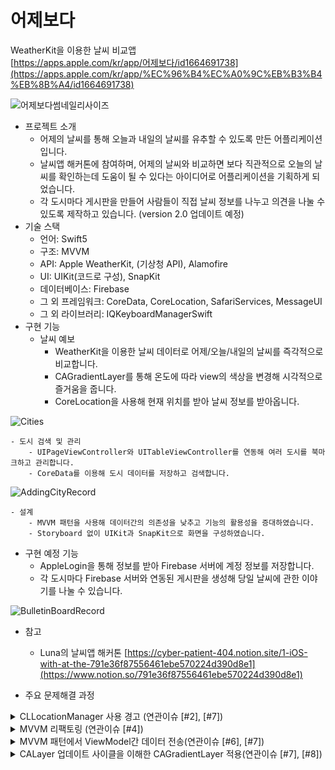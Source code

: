 # 어제보다

WeatherKit을 이용한 날씨 비교앱<br>
[https://apps.apple.com/kr/app/어제보다/id1664691738](https://apps.apple.com/kr/app/%EC%96%B4%EC%A0%9C%EB%B3%B4%EB%8B%A4/id1664691738)

![어제보다썸네일리사이즈](https://user-images.githubusercontent.com/98086074/214786381-dbb7dfd8-cb63-40d3-919a-e29f54a08cd6.png)


- 프로젝트 소개
    - 어제의 날씨를 통해 오늘과 내일의 날씨를 유추할 수 있도록 만든 어플리케이션입니다.
    - 날씨앱 해커톤에 참여하며, 
    어제의 날씨와 비교하면 보다 직관적으로 오늘의 날씨를 확인하는데 도움이 될 수 있다는 아이디어로 어플리케이션을 기획하게 되었습니다.
    - 각 도시마다 게시판을 만들어 사람들이 직접 날씨 정보를 나누고 의견을 나눌 수 있도록 제작하고 있습니다. (version 2.0 업데이트 예정)
- 기술 스택
    - 언어: Swift5
    - 구조: MVVM
    - API: Apple WeatherKit, (기상청 API), Alamofire
    - UI: UIKit(코드로 구성), SnapKit
    - 데이터베이스: Firebase
    - 그 외 프레임워크: CoreData, CoreLocation, SafariServices, MessageUI
    - 그 외 라이브러리: IQKeyboardManagerSwift
- 구현 기능
    - 날씨 예보
        - WeatherKit을 이용한 날씨 데이터로 어제/오늘/내일의 날씨를 즉각적으로 비교합니다.
        - CAGradientLayer를 통해 온도에 따라 view의 색상을 변경해 시각적으로 즐거움을 줍니다.
        - CoreLocation을 사용해 현재 위치를 받아 날씨 정보를 받아옵니다. 

![Cities](https://user-images.githubusercontent.com/98086074/214780493-1e31d8bc-aa90-45a5-8f21-9d28b872ee11.gif)


    - 도시 검색 및 관리
        - UIPageViewController와 UITableViewController를 연동해 여러 도시를 북마크하고 관리합니다.
        - CoreData를 이용해 도시 데이터를 저장하고 검색합니다.
        
![AddingCityRecord](https://user-images.githubusercontent.com/98086074/214780526-9eb05788-f750-4739-a035-fba658dbcc24.gif)


        
    - 설계
        - MVVM 패턴을 사용해 데이터간의 의존성을 낮추고 기능의 활용성을 증대하였습니다.
        - Storyboard 없이 UIKit과 SnapKit으로 화면을 구성하였습니다.
- 구현 예정 기능
    - AppleLogin을 통해 정보를 받아 Firebase 서버에 계정 정보를 저장합니다.
    - 각 도시마다 Firebase 서버와 연동된 게시판을 생성해 당일 날씨에 관한 이야기를 나눌 수 있습니다.

![BulletinBoardRecord](https://user-images.githubusercontent.com/98086074/214780543-e7a1e43b-4592-442f-b460-de3efaf6a3d5.gif)


- 참고
    - Luna의 날씨앱 해커톤 [https://cyber-patient-404.notion.site/1-iOS-with-at-the-791e36f87556461ebe570224d390d8e1](https://www.notion.so/791e36f87556461ebe570224d390d8e1)
    
- 주요 문제해결 과정

<details>
<summary>CLLocationManager 사용 경고 (연관이슈 [#2], [#7])</summary>
<div markdown="1">

- 문제 발생 :
  - Xcode 버전에 따른 CoreLocation 사용 방식의 차이로 인해 경고 발생.
  - CoreLocation은 location의 허용을 받는 delegate와 메서드가 일원화되어있지 않다. 특히 Xcode14부터 iOS 버전에 따라 필요 구현을 모두 구분해놓을 필요가 있다.
  - 실행엔 지장이 없었지만, 보다 clean한 코드를 위해 수정
- 해결 :
  - 현재 locationService가 enabled인지 확인하는 코드를 버전별로 작성해 우선 처리.
  - 이후 다른 케이스를 위한 필요한 분기처리를 실행한다.
  - 코드
```swift
func checkLocationServiceAuthorizationByVersion(_ locationManager: CLLocationManager) {
            
        if #available(iOS 14.0, *) {
            if locationManager.authorizationStatus == .authorizedAlways || locationManager.authorizationStatus == .authorizedWhenInUse {
                // 여기서 위치권한이 있을때 실행할 코드 입력
                locationManager.startUpdatingLocation()
            } else {
                // 여기서 위치권환 off일때 실행할 코드 입력
                switchUserCurrentLocationAuthorization(locationManager.authorizationStatus)
                self.currentLatitude = nil
                self.currentLongitude = nil
            }
        } else {
            guard CLLocationManager.locationServicesEnabled() else {
                // 시스템 설정으로 유도하는 커스텀 얼럿
                switchUserCurrentLocationAuthorization(CLLocationManager.authorizationStatus())
                return
            }
        }
    }
    
    func switchUserCurrentLocationAuthorization(_ status: CLAuthorizationStatus) {
        switch status {
        case .notDetermined:
            // 권한 요청을 보낸다.
            locationManager.requestWhenInUseAuthorization()
                
        case .denied, .restricted:
            // 사용자가 명시적으로 권한을 거부했거나, 위치 서비스 활성화가 제한된 상태
            // 시스템 설정에서 설정값을 변경하도록 유도한다.
            // 시스템 설정으로 유도하는 커스텀 얼럿
            showRequestLocationServiceAlert()
            self.setupLayout()
            self.setupViewControllersForBookmarked(city: nil, area: nil)
        case .authorizedWhenInUse:
            // 앱을 사용중일 때, 위치 서비스를 이용할 수 있는 상태
            // manager 인스턴스를 사용하여 사용자의 위치를 가져온다.
            locationManager.startUpdatingLocation()
            
        default:
            print("Default")
        }
    }
```
                

</div>
</details>

<details>
<summary>MVVM 리팩토링 (연관이슈 [#4])</summary>
<div markdown="1">

- 문제 발생:
  - 기존 MVC 패턴으로 관리하던 구조에서 View 및 관리하는 데이터가 늘어나며 ViewController가 너무 비대해지는 문제 발생
  - 우선 ViewController를 관리하는 것 자체가 어려워지고, 차후 기능 추가 시에 더욱 부담스러워질 문제를 예비해 MVVM 패턴을 공부해 리팩토링 실행.
- 해결:
  - Observer-Subscriber 프로토콜을 사용해, VC와 VM이 서로의 객체 생성 없이 Model 데이터를 주고받는다.
  - 장점: 델리게이트 패턴과 비슷한 프로토콜 방식으로 model을 VM에서 notify하면 VC는 update하기에 의존성이 없음.
  - 단점:
    - MVVM을 갖추기 위한 러닝커브가 있다.
    - 차후 VM끼리 데이터를 주고받을 때 시점 고려 필요
  - 코드:
    - Observer / Subscriber 코드
                    
```swift
// Observer (VC)
protocol Observer {
    func update<T>(updatedValue: T)
}
// Subscriber (VM)
protocol Subscriber {
    var observer: (any Observer)? { get set }
    mutating func unSubscribe(observer: (any Observer)?)
    mutating func subscribe(observer: (any Observer)?)
    func notify<T>(updatedValue: T)
}
```
                    
    - View
      - View에는 View를 구성하는 UI와, 외부(VC)에서 던져주는 Model 객체만 존재
                    

```swift
// Observer (VC)
protocol Observer {
    func update<T>(updatedValue: T)
}
// Subscriber (VM)
protocol Subscriber {
    var observer: (any Observer)? { get set }
    mutating func unSubscribe(observer: (any Observer)?)
    mutating func subscribe(observer: (any Observer)?)
    func notify<T>(updatedValue: T)
}
```
                    
    - ViewModel
      - Subscriber 프로토콜 채택. 프로토콜의 메서드들에 기본값 제공.
                    
```swift
// 서브스크라이버 프로토콜 초기화. 기본값 넣어주기.

extension WeatherViewModel: Subscriber {
    func unSubscribe(observer: (Observer)?) {
        self.observer = nil
    }
    
    func subscribe(observer: (any Observer)?) {
        self.observer = observer
    }
    
    func notify<T>(updatedValue: T) {
        observer?.update(updatedValue: updatedValue)
    }
}
```
                    
      - VC와 연결할 observer 객체 생성.
                    
```swift
// VC를 받을 옵저버 객체 만들어놓기 (일종의 델리게이트 프로퍼티)
internal var observer: (any Observer)?
```
                    
      - ModelDataManager로부터 Model을 받아와 model객체를 초기화.
      - 이렇게 초기화한 model 값을 subscriber 프로토콜의 notify를 통해 전달
                    
```swift
private var todayWeatherModel: WeatherModel = WeatherModel() {
        didSet {
            notify(updatedValue: [Day.today: todayWeatherModel])
        }
    }
```
                    
```swift
// 오늘 날씨
        DispatchQueue.global().async { [weak self] in
            guard let selfRef = self else { return }
            WeatherService.shared.fetchWeatherData(dayType: Day.today,
                                                   date: DateCalculate.yesterdayDateString,
                                                   time: "2300",
                                                   nx: selfRef.nx,
                                                   ny: selfRef.ny) { result in
                switch result {
                case .success(let weatherModel):
                    selfRef.todayWeatherModel = weatherModel
                    
                case .failure(let error):
                    print("오늘 날씨 불러오기 실패", error.localizedDescription)
                }
            }
        }
```
                    
    - ViewController
      - VM에서 받아온 Model을 View에 던져주는 역할
      - 옵저버 프로토콜을 채택하고, update 함수에 전달하기 원하는 데이터 타입 구성.
      - (각) View에 데이터를 전달한다.
      - 유념 : update 함수는 subscriber 프로토콜에 notify 메서드로 연결되어 있다.이후 직접 호출되지 않음. (update 메서드에 입력받는 파라미터도 notify 메서드의 파라미터와 연결되어있음)
                        
```swift
extension WeatherViewController: Observer {
    func update<T>(updatedValue: T) {
        guard let value = updatedValue as? [Day: WeatherModel] else { return }
        DispatchQueue.main.async { [weak self] in
            switch value.first?.key {
            case .today:
                self?.mainView.todayWeatherView.weatherModel = value[.today]
            case .tomorrow:
                self?.mainView.tomorrowdayWeatherView.weatherModel = value[.tomorrow]
            case .yesterday:
                self?.mainView.yesterdayWeatherView.weatherModel = value[.yesterday]
            case .none:
                break
            }
        } 
    }
}
```
                        
      - VM에게 자신이(해당 VC가) 옵저버임을 알려야 함
      - VM 프로퍼티 감시자로 만들어 subscribe할 옵저버 대상을 자신으로 놓기.
                        
```swift
var viewModel: WeatherViewModel! {
        didSet {
            viewModel.subscribe(observer: self)
        }
    }
```
                        
      - 이렇게 한 subscribe는 차후 해제해야 함
                        
```swift
deinit {
        viewModel.unSubscribe(observer: self)
    }
```

</div>
</details>

<details>
<summary>MVVM 패턴에서 ViewModel간 데이터 전송(연관이슈 [#6], [#7])</summary>
<div markdown="1">

- 문제 발생:
  - 날씨 정보 모델을 다루는 VM에서 데이터를 받아 CAGradientLayer를 만드는 VM 구현 목적
  - VIewModel 간에 데이터를 다루는 시점에 대한 이해 필요
- 해결:
  - VC에서 날씨 모델을 update할 때 업데이트되는 값을 이용해 CAGradientLayer VM을 초기화
  - 이후 같은 VC에서 CAGradienttLayer VM을 update
            
```swift
extension WeatherViewController: WeatherKitObserver {
    func weatherKitUpdate<T>(updateValue: T) {
        guard let value = updateValue as? [Day:WeatherKitModel] else { return }
        DispatchQueue.main.async {
            switch value.first?.key {
            case .today:
                self.mainView.todayWeatherView.weatherKitModel = value[.today]
                self.colorsViewModel = .init(weatherKitModel: [.today: value[.today]] )
            case .yesterday:
                self.mainView.todayWeatherView.yesterdayDegree = value[.yesterday]?.temperature
                self.mainView.yesterdayWeatherView.weatherKitModel = value[.yesterday]
                self.colorsViewModel = .init(weatherKitModel: [.yesterday: value[.yesterday]])
            case .tomorrow:
                self.mainView.tomorrowdayWeatherView.weatherKitModel = value[.tomorrow]
                self.colorsViewModel = .init(weatherKitModel: [.tomorrow: value[.tomorrow]])
            case .none:
                break
            }
        }
    }
}

extension WeatherViewController: ColorsObserver {
    func colorsUpdate<T>(updateValue: T) {
        guard let value = updateValue as? [Day: CAGradientLayer] else { return }
        DispatchQueue.main.async { [weak self] in
            guard let self else { return }
            switch value.first?.key {
            case .today :
                self.mainView.todayWeatherView.backgroundGradientLayer = value[.today]
                // 여기서 불레틴뷰컨한테 값을 넘겨줘야하는데.... 뷰컨객체를 생성해야 한다고...? 그건아닌거같은데...
                
            case .yesterday:
                self.mainView.yesterdayWeatherView.backgroundGradientLayer = value[.yesterday]
            case .tomorrow:
                self.mainView.tomorrowdayWeatherView.backgroundGradientLayer = value[.tomorrow]
            case .none:
                break
            }
        }
    }
}
```
            

</div>
</details>

<details>
<summary>CALayer 업데이트 사이클을 이해한 CAGradientLayer 적용(연관이슈 [#7], [#8])</summary>
<div markdown="1">

- 문제 발생:
  - CAGradientLayer VM에서 데이터를 받아와도 layer에 적용되지 않음
  - view의 frame을 읽어오는 lifecycle과 layer 업데이트 시점, 그리고 여타 UI 요소들과 다른 CALayer 속성 이해 필요.
  - LayoutSubviews()를 직접 호출 시 실행 가능하지만, 데이터 과부화로 앱이 멈추는 현상 발생
- 해결:
  - View의 layoutIfNeeded() 메서드에 VM에서 받아온 데이터로 UI 업데이트 내용 작성
  - View의 CAGradientLayer 모델에 속성감시자로 layoutIfNeeded() 실행
  - 코드
```swift
var backgroundGradientLayer: CAGradientLayer? {
        didSet {
            self.layoutIfNeeded()
        }
    }

override func layoutIfNeeded() {
        super.layoutIfNeeded()
        self.setupBackgroundLayer()
    }

func setupBackgroundLayer() {
        DispatchQueue.main.async {
            if let backgroundGradientLayer = self.backgroundGradientLayer {
                if self.bounds != CGRect(x: 0.0, y: 0.0, width: 0.0, height: 0.0) {
                    print("DEBUG: frame:\(self.frame)")
                    print("DEBUG: bounds:\(self.bounds)")
                    backgroundGradientLayer.frame = self.bounds
                    print("DEBUG: backgroundGrdientFrame:\(backgroundGradientLayer.frame)")
                    self.layer.addSublayer(backgroundGradientLayer)
                    self.setupUI()
                    self.layer.borderWidth = 0
                }
            }
        }
    }
```

</div>
</details>


          
